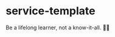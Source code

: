 # service-template

<!-- INSPIRATIONAL_QUOTE_START -->
Be a lifelong learner, not a know-it-all.
🧑‍💻
<!-- INSPIRATIONAL_QUOTE_END -->

